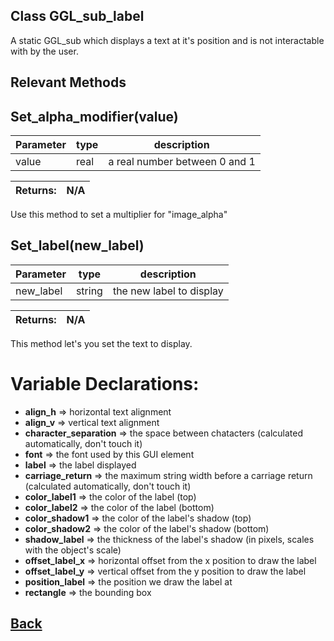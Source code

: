 ## Class GGL_sub_label

A static GGL_sub which displays a text at it's position and is not interactable with by the user.

## Relevant Methods

## Set_alpha_modifier(value)

| Parameter   |  type   |              description                   |
|--           |       --|--                                          |
|   value      | real  |           a real number between 0 and 1     |

| Returns:  | N/A |
|--         |                             --|

Use this method to set a multiplier for "image_alpha"

## Set_label(new_label)

| Parameter   |  type   |              description                   |
|--           |       --|--                                          |
|   new_label      | string  |  the new label to display    |

| Returns:  | N/A |
|--         |                             --|

This method let's you set the text to display.

# Variable Declarations:

- **align_h**              => horizontal text alignment
- **align_v**              => vertical text alignment
- **character_separation** => the space between chatacters (calculated automatically, don't touch it)
- **font**                 => the font used by this GUI element
- **label**                => the label displayed
- **carriage_return**      => the maximum string width before a carriage return (calculated automatically, don't touch it)
- **color_label1**         => the color of the label (top)
- **color_label2**         => the color of the label (bottom)
- **color_shadow1**        => the color of the label's shadow (top)
- **color_shadow2**        => the color of the label's shadow (bottom)
- **shadow_label**         => the thickness of the label's shadow (in pixels, scales with the object's scale)
- **offset_label_x**       => horizontal offset from the x position to draw the label
- **offset_label_y**       => vertical offset from the y position to draw the label
- **position_label**       => the position we draw the label at
- **rectangle**            => the bounding box

## [Back](https://github.com/Ced30/GML-GUI-Library-GGL-Documentation/blob/main/API/Struct%20Classes.md)
